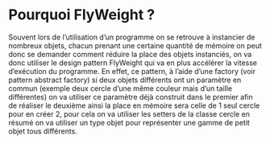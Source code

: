 # Pourquoi FlyWeight ?

Souvent lors de l’utilisation d’un programme on se retrouve à instancier de nombreux objets, chacun prenant une certaine quantité de mémoire on peut donc se demander comment réduire la place des objets instanciés, on va donc utiliser le design pattern FlyWeight qui va en plus accélérer la vitesse d’exécution du programme.
En effet, ce pattern, à l’aide d’une factory (voir pattern abstract factory) si deux objets différents ont un paramètre en commun (exemple deux cercle d’une même couleur mais d’un taille différentes) on va utiliser ce paramètre déjà construit dans le premier afin de réaliser le deuxième ainsi la place en mémoire sera celle de 1 seul cercle pour en créer 2, pour cela on va utiliser les setters de la classe cercle en résumé on va utiliser un type objet pour représenter une gamme de petit objet tous différents.
